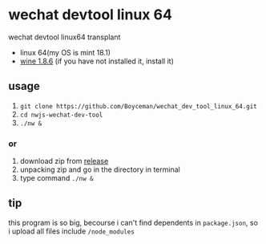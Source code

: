 # wechat devtool linux 64
wechat devtool linux64 transplant
>
- linux 64(my OS is mint 18.1)
- [wine 1.8.6](http://mirrors.ibiblio.org/wine/source/1.8/wine-1.8.6.tar.bz2) (if you have not installed it, install it)

## usage
1. `git clone https://github.com/Boyceman/wechat_dev_tool_linux_64.git`
2. `cd nwjs-wechat-dev-tool`
3. `./nw &`

### or

1. download zip from [release](https://github.com/Boyceman/wechat_dev_tool_linux_64/releases)
2. unpacking zip and go in the directory in terminal
3. type command `./nw &`

## tip
this program is so big, becourse i can't find dependents in `package.json`, so i upload all files include `/node_modules`
